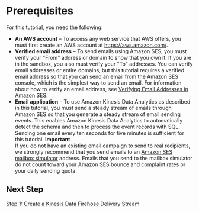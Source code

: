 # Prerequisites<a name="event-publishing-kinesis-analytics-prerequisites"></a>

For this tutorial, you need the following:
+ **An AWS account** – To access any web service that AWS offers, you must first create an AWS account at [https://aws\.amazon\.com/](https://aws.amazon.com/)\.
+ **Verified email address** – To send emails using Amazon SES, you must verify your "From" address or domain to show that you own it\. If you are in the sandbox, you also must verify your "To" addresses\. You can verify email addresses or entire domains, but this tutorial requires a verified email address so that you can send an email from the Amazon SES console, which is the simplest way to send an email\. For information about how to verify an email address, see [Verifying Email Addresses in Amazon SES](verify-email-addresses.md)\.
+ **Email application** – To use Amazon Kinesis Data Analytics as described in this tutorial, you must send a steady stream of emails through Amazon SES so that you generate a steady stream of email sending events\. This enables Amazon Kinesis Data Analytics to automatically detect the schema and then to process the event records with SQL\. Sending one email every ten seconds for five minutes is sufficient for this tutorial\. 
**Important**  
If you do not have an existing email campaign to send to real recipients, we strongly recommend that you send emails to an [Amazon SES mailbox simulator](mailbox-simulator.md) address\. Emails that you send to the mailbox simulator do not count toward your Amazon SES bounce and complaint rates or your daily sending quota\.

## Next Step<a name="event-publishing-kinesis-analytics-prerequisites-next-step"></a>

[Step 1: Create a Kinesis Data Firehose Delivery Stream](event-publishing-kinesis-analytics-firehose-stream.md)